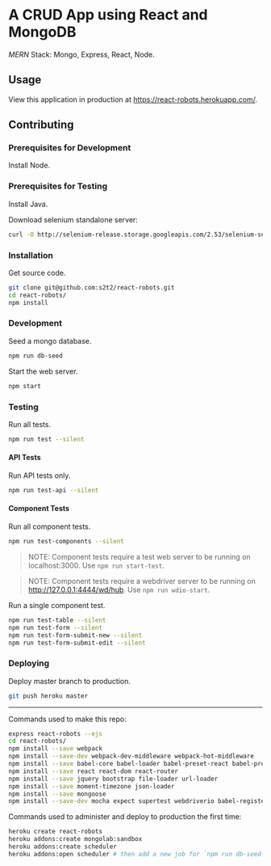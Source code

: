 # A CRUD App using React and MongoDB

*MERN* Stack: Mongo, Express, React, Node.

## Usage

View this application in production at https://react-robots.herokuapp.com/.

## Contributing

### Prerequisites for Development

Install Node.

### Prerequisites for Testing

Install Java.

Download selenium standalone server:

```` sh
curl -O http://selenium-release.storage.googleapis.com/2.53/selenium-server-standalone-2.53.0.jar
````

### Installation

Get source code.

```` sh
git clone git@github.com:s2t2/react-robots.git
cd react-robots/
npm install
````

### Development

Seed a mongo database.

```` sh
npm run db-seed
````

Start the web server.

```` sh
npm start
````

### Testing

Run all tests.

```` sh
npm run test --silent

````

#### API Tests

Run API tests only.

```` sh
npm run test-api --silent
````

#### Component Tests

Run all component tests.

```` sh
npm run test-components --silent
````

> NOTE: Component tests require a test web server to be running on localhost:3000. Use `npm run start-test`.

> NOTE: Component tests require a webdriver server to be running on http://127.0.0.1:4444/wd/hub. Use `npm run wdio-start`.

Run a single component test.

```` sh
npm run test-table --silent
npm run test-form --silent
npm run test-form-submit-new --silent
npm run test-form-submit-edit --silent
````

### Deploying

Deploy master branch to production.

```` sh
git push heroku master
````

<hr />




Commands used to make this repo:

```` sh
express react-robots --ejs
cd react-robots/
npm install --save webpack
npm install --save-dev webpack-dev-middleware webpack-hot-middleware
npm install --save babel-core babel-loader babel-preset-react babel-preset-es2015 style-loader css-loader
npm install --save react react-dom react-router
npm install --save jquery bootstrap file-loader url-loader
npm install --save moment-timezone json-loader
npm install --save mongoose
npm install --save-dev mocha expect supertest webdriverio babel-register babel-preset-es2017
````

Commands used to administer and deploy to production the first time:

```` sh
heroku create react-robots
heroku addons:create mongolab:sandbox
heroku addons:create scheduler
heroku addons:open scheduler # then add a new job for `npm run db-seed-production` to run hourly
````
